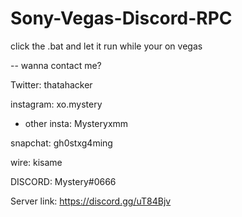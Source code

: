 # Sony-Vegas-Discord-RPC
click the .bat and let it run while your on vegas


-- wanna contact me? 

Twitter: thatahacker

instagram: xo.mystery
- other insta:  Mysteryxmm

snapchat: gh0stxg4ming

wire: kisame



DISCORD: 
Mystery#0666

Server link: 
https://discord.gg/uT84Bjv
